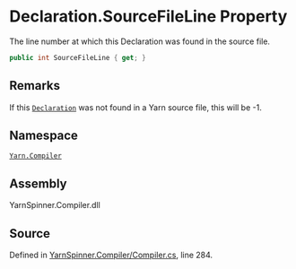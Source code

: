 <!-- This file was generated by a tool. Do not edit this file by hand. -->

# Declaration.SourceFileLine Property

The line number at which this Declaration was found in the
source file.


```csharp
public int SourceFileLine { get; }
```
## Remarks

If this [`Declaration`](/api/csharp/yarn.compiler/declaration.md) was not found in a Yarn
source file, this will be -1.




## Namespace
[`Yarn.Compiler`](/api/csharp/yarn.compiler/README.md)

## Assembly
YarnSpinner.Compiler.dll

## Source
Defined in [YarnSpinner.Compiler/Compiler.cs](https://github.com/YarnSpinnerTool/YarnSpinner//blob/develop/YarnSpinner.Compiler/Compiler.cs#L284), line 284.
